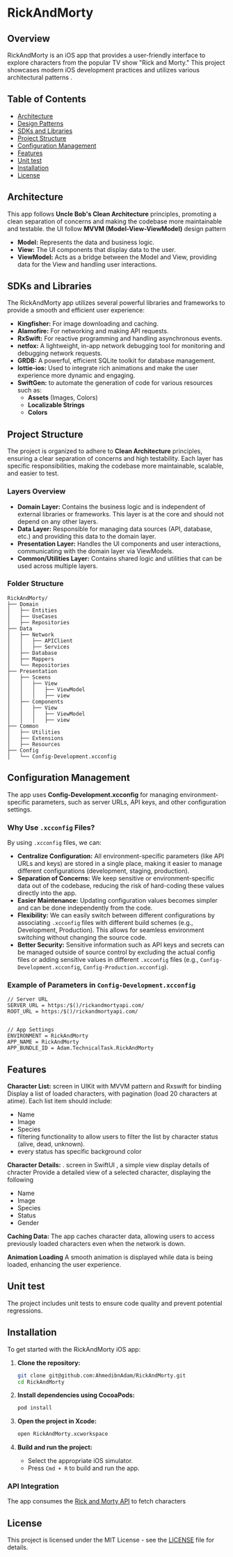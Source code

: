 # RickAndMorty 

## Overview

RickAndMorty is an iOS app that provides a user-friendly interface to explore characters from the popular TV show "Rick and Morty." This project showcases modern iOS development practices and utilizes various architectural patterns .

## Table of Contents

- [Architecture](#architecture)
- [Design Patterns](#design-patterns)
- [SDKs and Libraries](#sdks-and-libraries)
- [Project Structure](#project-structure)
- [Configuration Management](#configuration-anagement)
- [Features](#features)
- [Unit test](#features)
- [Installation](#unit-test)
- [License](#license)

## Architecture

This app follows  **Uncle Bob's Clean Architecture** principles, promoting a clean separation of concerns and making the codebase more maintainable and testable.
the UI follow **MVVM (Model-View-ViewModel)** design pattern  

- **Model:** Represents the data and business logic.
- **View:** The UI components that display data to the user.
- **ViewModel:** Acts as a bridge between the Model and View, providing data for the View and handling user interactions.

## SDKs and Libraries

The RickAndMorty app utilizes several powerful libraries and frameworks to provide a smooth and efficient user experience:

- **Kingfisher:** For image downloading and caching.
- **Alamofire:** For networking and making API requests.
- **RxSwift:** For reactive programming and handling asynchronous events.
- **netfox:** A lightweight, in-app network debugging tool for monitoring and debugging network requests.
- **GRDB:** A powerful, efficient SQLite toolkit for database management.
- **lottie-ios:** Used to integrate rich animations and make the user experience more dynamic and engaging.
- **SwiftGen:** to automate the generation of code for various resources such as:
    - **Assets** (Images, Colors)
    - **Localizable Strings**
    - **Colors**

## Project Structure

The project is organized to adhere to **Clean Architecture** principles, ensuring a clear separation of concerns and high testability. Each layer has specific responsibilities, making the codebase more maintainable, scalable, and easier to test.

### Layers Overview

- **Domain Layer:** Contains the business logic and is independent of external libraries or frameworks. This layer is at the core and should not depend on any other layers.
- **Data Layer:** Responsible for managing data sources (API, database, etc.) and providing this data to the domain layer.
- **Presentation Layer:** Handles the UI components and user interactions, communicating with the domain layer via ViewModels.
- **Common/Utilities Layer:** Contains shared logic and utilities that can be used across multiple layers.

### Folder Structure

```plaintext
RickAndMorty/
├── Domain
│   ├── Entities
│   ├── UseCases
│   ├── Repositories
├── Data
│   ├── Network
│   │   ├── APIClient
│   │   ├── Services
│   ├── Database
│   ├── Mappers
│   └── Repositories
├── Presentation
│   ├── Sceens
│   │   ├── View
│   │   │   ├── ViewModel
│   │   │   ├── view
│   ├── Components
│   │   ├── View
│   │   │   ├── ViewModel
│   │   │   ├── view
├── Common
│   ├── Utilities
│   ├── Extensions
│   ├── Resources
├── Config
│   └── Config-Development.xcconfig
```

## Configuration Management

The app uses **Config-Development.xcconfig** for managing environment-specific parameters, such as server URLs, API keys, and other configuration settings. 

### Why Use `.xcconfig` Files?

By using `.xcconfig` files, we can:

- **Centralize Configuration:** All environment-specific parameters (like API URLs and keys) are stored in a single place, making it easier to manage different configurations (development, staging, production).
- **Separation of Concerns:** We keep sensitive or environment-specific data out of the codebase, reducing the risk of hard-coding these values directly into the app.
- **Easier Maintenance:** Updating configuration values becomes simpler and can be done independently from the code.
- **Flexibility:** We can easily switch between different configurations by associating `.xcconfig` files with different build schemes (e.g., Development, Production). This allows for seamless environment switching without changing the source code.
- **Better Security:** Sensitive information such as API keys and secrets can be managed outside of source control by excluding the actual config files or adding sensitive values in different `.xcconfig` files (e.g., `Config-Development.xcconfig`, `Config-Production.xcconfig`).

### Example of Parameters in `Config-Development.xcconfig`

```plaintext
// Server URL
SERVER_URL = https:/$()/rickandmortyapi.com/
ROOT_URL = https:/$()/rickandmortyapi.com/


// App Settings
ENVIRONMENT = RickAndMorty
APP_NAME = RickAndMorty
APP_BUNDLE_ID = Adam.TechnicalTask.RickAndMorty
```
## Features

 **Character List:** 
 screen in UIKit with MVVM pattern and Rxswift for bindiing
Display a list of loaded characters, with pagination (load 20 characters at atime).
Each list item should include:
- Name
- Image
- Species
- filtering functionality to allow users to filter the list by character
  status (alive, dead, unknown).
- every status has specific background color
  
 **Character Details:** .
  screen in SwiftUI , a simple view display details of chracter
Provide a detailed view of a selected character, displaying the following
- Name
- Image
- Species
- Status
- Gender

 **Caching Data:**
The app caches character data, allowing users to access previously loaded characters even when the network is down.

 **Animation Loading**
A smooth animation is displayed while data is being loaded, enhancing the user experience.

## Unit test 
The project includes unit tests to ensure code quality and prevent potential regressions.


## Installation

To get started with the RickAndMorty iOS app:

1. **Clone the repository:**
    ```bash
    git clone git@github.com:AhmedibnAdam/RickAndMorty.git
    cd RickAndMorty
    ```

2. **Install dependencies using CocoaPods:**
    ```bash
    pod install
    ```

3. **Open the project in Xcode:**
    ```bash
    open RickAndMorty.xcworkspace
    ```

4. **Build and run the project:**
    - Select the appropriate iOS simulator.
    - Press `Cmd + R` to build and run the app.


### API Integration

The app consumes the [Rick and Morty API](https://rickandmortyapi.com/) to fetch characters


## License

This project is licensed under the MIT License - see the [LICENSE](LICENSE) file for details.

